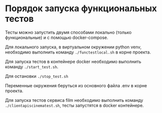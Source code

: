 # Порядок запуска функциональных тестов

Тесты можно запустить двумя способами локально (только функциональные) и с помощью docker-compose.  

Для локального запуска, в виртуальном окружении python venv,  необходимо выполнить команду ```./functestlocal.sh``` в корне проекта.  

Для запуска тестов в контейнере docker необходимо выполнить команду ```./start_test.sh```.  

Для остановки ```./stop_test.sh```  

Переменные окружения беруться из основного файла .env в корне проекта.  

 Для запуска тестов сервиса film необходимо выполнить команду ```./clientapiscinematest.sh```, тесты запустятся в docker контейнере.
